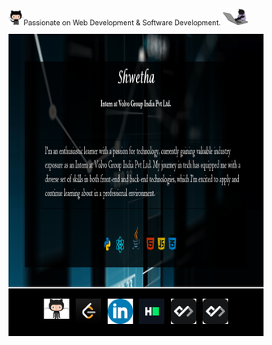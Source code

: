 <div>
  <span>
   <p> <img src='https://github.com/Shwetha-75/Shwetha-75/blob/main/octocat-829c0067cec9.png?raw=true' height='30px'>Passionate on Web Development & Software Development. <img src='https://github.com/Shwetha-75/Shwetha-75/blob/main/coding.gif?raw=true' width='50px'>
    </p>
  </span>
  <img src='https://github.com/Shwetha-75/Shwetha-75/blob/main/Picture1.jpg?raw=true' height='500px'>
</div>
<footer style="background-color: black; padding: 20px;">
  <div style="display: flex; justify-content: space-between; padding: 0 50px; color: white; font-size: 18px;">
    <a href="https://github.com/Shwetha-75" style="text-decoration: none; color: white;"><img src='https://github.com/Shwetha-75/Shwetha-75/blob/main/github.gif?raw=true' width='50px'></a>
    <a href="#" style="text-decoration: none; color: white;"><img src='https://github.com/Shwetha-75/Shwetha-75/blob/main/images.jpg?raw=true' width='50px'></a>
    <a href="#" style="text-decoration: none; color: white;"><img src='https://github.com/Shwetha-75/Shwetha-75/blob/main/317750_linkedin_icon.png?raw=true' width='50px'></a>
    <a href="#" style="text-decoration: none; color: white;"><img src='https://github.com/Shwetha-75/Shwetha-75/blob/main/HackerRank_Icon-1000px.png?raw=true' width='50px'></a>
    <a href="#" style="text-decoration: none; color: white;"><img src='https://github.com/Shwetha-75/images/blob/master/unnamed.png?raw=true' width='50px'></a>
    <a href="#" style="text-decoration: none; color: white;"><img src='https://github.com/Shwetha-75/images/blob/master/unnamed.png?raw=true' width='50px'></a>
  </div>
</footer>

